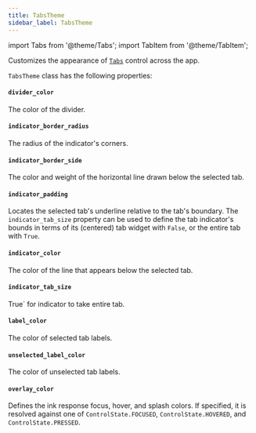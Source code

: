 ```yaml
---
title: TabsTheme
sidebar_label: TabsTheme
---
```

import Tabs from '@theme/Tabs';
import TabItem from '@theme/TabItem';

Customizes the appearance of [`Tabs`](/docs/controls/tabs) control across the app.

`TabsTheme` class has the following properties:

#### `divider_color`

The color of the divider.

#### `indicator_border_radius`

The radius of the indicator's corners.

#### `indicator_border_side`

The color and weight of the horizontal line drawn below the selected tab.

#### `indicator_padding`

Locates the selected tab's underline relative to the tab's boundary. The `indicator_tab_size` property can be used to define the tab indicator's bounds in terms of its (centered) tab widget with `False`, or the entire tab with `True`.

#### `indicator_color`

The color of the line that appears below the selected tab.

#### `indicator_tab_size` 

True` for indicator to take entire tab.

#### `label_color`

The color of selected tab labels.

#### `unselected_label_color`

The color of unselected tab labels.

#### `overlay_color`

Defines the ink response focus, hover, and splash colors. If specified, it is resolved against one
of `ControlState.FOCUSED`, `ControlState.HOVERED`, and `ControlState.PRESSED`.

